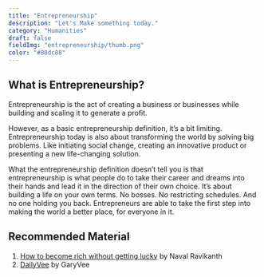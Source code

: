 ```yaml
---
title: "Entrepreneurship"
description: "Let's Make something today."
category: "Humanities"
draft: false
fieldImg: "entrepreneurship/thumb.png"
color: "#88dc88"
---
```


## What is Entrepreneurship?
Entrepreneurship is the act of creating a business or businesses while building and scaling it to generate a profit.

However, as a basic entrepreneurship definition, it’s a bit limiting. Entrepreneurship today is also about transforming the world by solving big problems. Like initiating social change, creating an innovative product or presenting a new life-changing solution.

What the entrepreneurship definition doesn’t tell you is that entrepreneurship is what people do to take their career and dreams into their hands and lead it in the direction of their own choice. It’s about building a life on your own terms. No bosses. No restricting schedules. And no one holding you back. Entrepreneurs are able to take the first step into making the world a better place, for everyone in it.

## Recommended Material

1. [How to become rich without getting lucky](https://twitter.com/naval/status/1002103360646823936?lang=en) by Naval Ravikanth
2. [DailyVee](https://www.youtube.com/playlist?list=PLfA33-E9P7FA-A72QKBw3noWuQbaVXqSD) by GaryVee

